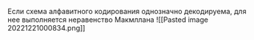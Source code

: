 Если схема алфавитного кодирования однозначно декодируема, для нее выполняется  неравенство Макмллана
![[Pasted image 20221221000834.png]]